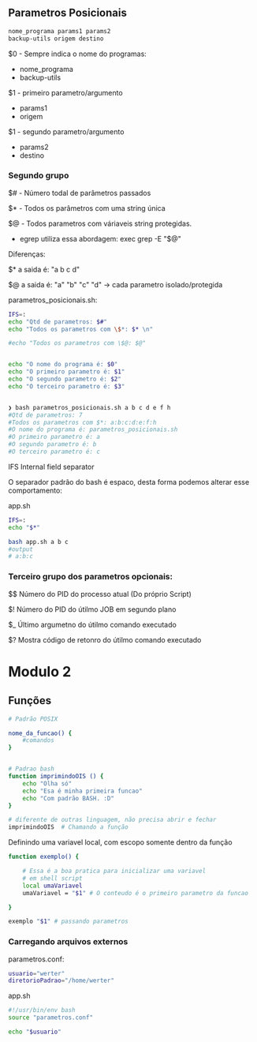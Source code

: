 


## Parametros Posicionais

```bash
nome_programa params1 params2
backup-utils origem destino
```

$0 - Sempre indica o nome do programas: 
 - nome_programa
 - backup-utils  

$1 - primeiro parametro/argumento
 - params1
 - origem

$1 - segundo parametro/argumento
 - params2
 - destino


### Segundo grupo


$# - Número todal de parâmetros passados

$* - Todos os parâmetros com uma string única

$@ - Todos parametros com váriaveis string protegidas.
 - egrep utiliza essa abordagem: exec grep -E "$@"

Diferenças:

$* a saida é: "a b c d"

$@ a saida é: "a" "b" "c" "d" -> cada parametro isolado/protegida

parametros_posicionais.sh:
```bash 
IFS=:
echo "Qtd de parametros: $#"
echo "Todos os parametros com \$*: $* \n"

#echo "Todos os parametros com \$@: $@"


echo "O nome do programa é: $0"
echo "O primeiro parametro é: $1"
echo "O segundo parametro é: $2"
echo "O terceiro parametro é: $3"


❯ bash parametros_posicionais.sh a b c d e f h
#Qtd de parametros: 7
#Todos os parametros com $*: a:b:c:d:e:f:h
#O nome do programa é: parametros_posicionais.sh
#O primeiro parametro é: a
#O segundo parametro é: b
#O terceiro parametro é: c

```




IFS Internal field separator

O separador padrão do bash é espaco, desta forma podemos alterar esse comportamento:

app.sh
```bash
IFS=:
echo "$*"

bash app.sh a b c
#output
# a:b:c

```


### Terceiro grupo dos parametros opcionais:


$$ Número do PID do processo atual (Do próprio Script)

$! Número do PID do útilmo JOB em segundo plano

$_ Último argumetno do útilmo comando executado

$? Mostra código de retonro do útilmo comando executado


# Modulo 2

## Funções

```bash
# Padrão POSIX

nome_da_funcao() {
    #comandos
}


# Padrao bash
function imprimindoOIS () {
    echo "Olha só"
    echo "Esa é minha primeira funcao"
    echo "Com padrão BASH. :D"
}

# diferente de outras linguagem, não precisa abrir e fechar 
imprimindoOIS  # Chamando a função


```

Definindo uma variavel local, com escopo somente dentro da função
```bash
function exemplo() {

    # Essa é a boa pratica para inicializar uma variavel
    # em shell script
    local umaVariavel
    umaVariavel = "$1" # O conteudo é o primeiro parametro da funcao

}

exemplo "$1" # passando parametros

```

### Carregando arquivos externos


parametros.conf:
```bash
usuario="werter"
diretorioPadrao="/home/werter"
```

app.sh
```bash
#!/usr/bin/env bash
source "parametros.conf"

echo "$usuario"
```
